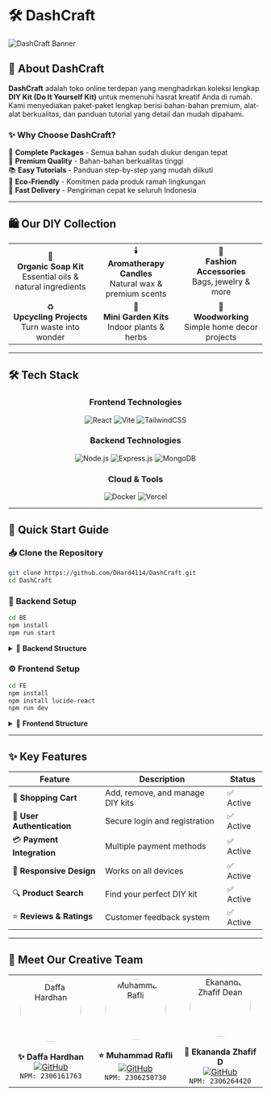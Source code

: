 # 🛠️ DashCraft

![DashCraft Banner](https://hackmd.io/_uploads/SJiouDVzgl.png)

## 🌟 **About DashCraft**

**DashCraft** adalah toko online terdepan yang menghadirkan koleksi lengkap **DIY Kit (Do It Yourself Kit)** untuk memenuhi hasrat kreatif Anda di rumah. Kami menyediakan paket-paket lengkap berisi bahan-bahan premium, alat-alat berkualitas, dan panduan tutorial yang detail dan mudah dipahami.

### ✨ **Why Choose DashCraft?**

🎯 **Complete Packages** - Semua bahan sudah diukur dengan tepat  
🎨 **Premium Quality** - Bahan-bahan berkualitas tinggi  
📚 **Easy Tutorials** - Panduan step-by-step yang mudah diikuti  
🌱 **Eco-Friendly** - Komitmen pada produk ramah lingkungan  
🚀 **Fast Delivery** - Pengiriman cepat ke seluruh Indonesia  

---

## 🛍️ **Our DIY Collection**

<table>
<tr>
<td align="center">🧼<br><b>Organic Soap Kit</b><br>Essential oils & natural ingredients</td>
<td align="center">🕯️<br><b>Aromatherapy Candles</b><br>Natural wax & premium scents</td>
<td align="center">👜<br><b>Fashion Accessories</b><br>Bags, jewelry & more</td>
</tr>
<tr>
<td align="center">♻️<br><b>Upcycling Projects</b><br>Turn waste into wonder</td>
<td align="center">🌿<br><b>Mini Garden Kits</b><br>Indoor plants & herbs</td>
<td align="center">🔨<br><b>Woodworking</b><br>Simple home decor projects</td>
</tr>
</table>

---

## 🛠️ **Tech Stack**

<div align="center">

### Frontend Technologies
![React](https://img.shields.io/badge/React-20232A?style=for-the-badge&logo=react&logoColor=61DAFB)
![Vite](https://img.shields.io/badge/Vite-646CFF?style=for-the-badge&logo=vite&logoColor=white)
![TailwindCSS](https://img.shields.io/badge/Tailwind_CSS-38B2AC?style=for-the-badge&logo=tailwind-css&logoColor=white)


### Backend Technologies
![Node.js](https://img.shields.io/badge/Node.js-43853D?style=for-the-badge&logo=node.js&logoColor=white)
![Express.js](https://img.shields.io/badge/Express.js-404D59?style=for-the-badge&logo=express&logoColor=white)
![MongoDB](https://img.shields.io/badge/MongoDB-4EA94B?style=for-the-badge&logo=mongodb&logoColor=white)

### Cloud & Tools
![Docker](https://img.shields.io/badge/Docker-2496ED?style=for-the-badge&logo=docker&logoColor=white)
![Vercel](https://img.shields.io/badge/Vercel-000000?style=for-the-badge&logo=vercel&logoColor=white)

</div>

---

## 🚀 **Quick Start Guide**

### 📥 **Clone the Repository**
```bash
git clone https://github.com/DHard4114/DashCraft.git
cd DashCraft
```

### 🔧 **Backend Setup**
```bash
cd BE
npm install
npm run start
```

<details>
<summary>📁 <b>Backend Structure</b></summary>

```
BE/
├── 🔧 config/
│   └── db.js
├── 🛡️ middleware/
│   ├── authMiddleware.js
│   ├── corsMiddleware.js
│   ├── errorMiddleware.js
│   ├── roleMiddleware.js
│   └── validationMiddleware.js
├── 📊 models/
│   ├── cartModel.js
│   ├── categoryModel.js
│   ├── itemModel.js
│   ├── orderModel.js
│   └── userModel.js
├── 🗄️ repositories/
│   ├── cartRepository.js
│   ├── itemRepository.js
│   ├── orderRepository.js
│   └── userRepository.js
├── 🛤️ routes/
│   ├── cartRoute.js
│   ├── itemRoute.js
│   ├── orderRoute.js
│   └── userRoute.js
├── ⚙️ utils/
│   ├── cloudinary.js
│   └── multer.js
└── 🚀 server.js
```

</details>

### ⚙️ **Frontend Setup**
```bash
cd FE
npm install
npm install lucide-react
npm run dev
```

<details>
<summary>📁 <b>Frontend Structure</b></summary>

```
FE/
├── 🎨 src/
│   ├── 🔐 auth/
│   │   ├── AuthModal.jsx
│   │   ├── Login.jsx
│   │   └── Register.jsx
│   ├── 🧩 components/
│   │   ├── NavBar.jsx
│   │   ├── Footer.jsx
│   │   ├── ProductCard.jsx
│   │   └── Layout.jsx
│   ├── 📄 pages/
│   │   ├── Home.jsx
│   │   ├── BuyOnline.jsx
│   │   ├── CartPage.jsx
│   │   └── Contact.jsx
│   ├── 🎯 contexts/
│   │   └── AuthContext.jsx
│   └── 🪝 hooks/
│       └── useCarousel.js
└── 📦 package.json
```

</details>

---

## ✨ **Key Features**

<div align="center">

| Feature | Description | Status |
|---------|-------------|--------|
| 🛒 **Shopping Cart** | Add, remove, and manage DIY kits | ✅ Active |
| 👤 **User Authentication** | Secure login and registration | ✅ Active |
| 💳 **Payment Integration** | Multiple payment methods | ✅ Active |
| 📱 **Responsive Design** | Works on all devices | ✅ Active |
| 🔍 **Product Search** | Find your perfect DIY kit | ✅ Active |
| ⭐ **Reviews & Ratings** | Customer feedback system | ✅ Active |

</div>

---

## 👥 **Meet Our Creative Team**
<div align="center">
<table>
<tr>
<td align="center" width="300">
<img src="https://github.com/DHard4114.png" width="120px" alt="Daffa Hardhan" style="border-radius: 50%;"/><br><br>
<b>✨ Daffa Hardhan</b><br>

<a href="https://github.com/DHard4114">
<img src="https://img.shields.io/badge/GitHub-100000?style=for-the-badge&logo=github&logoColor=white" alt="GitHub"/>
</a><br>
<code>NPM: 2306161763</code>
</td>
<td align="center" width="300">
<img src="https://github.com/MRafli127.png" width="120px" alt="Muhammad Rafli" style="border-radius: 50%;"/><br><br>
<b>⭐ Muhammad Rafli</b><br>
<a href="https://github.com/MRafli127">
<img src="https://img.shields.io/badge/GitHub-100000?style=for-the-badge&logo=github&logoColor=white" alt="GitHub"/>
</a><br>
<code>NPM: 2306250730</code>
</td>
<td align="center" width="300">
<img src="https://github.com/Ekazadex.png" width="120px" alt="Ekananda Zhafif Dean" style="border-radius: 50%;"/><br><br>
<b>🌟 Ekananda Zhafif D</b><br>
<a href="https://github.com/Ekazadex">
<img src="https://img.shields.io/badge/GitHub-100000?style=for-the-badge&logo=github&logoColor=white" alt="GitHub"/>
</a><br>
<code>NPM: 2306264420</code>
</td>
</tr>
</table>
<br>
